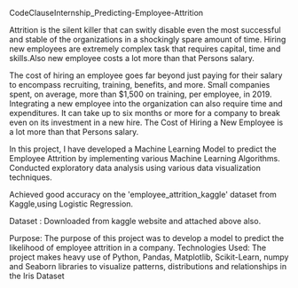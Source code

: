 CodeClauseInternship_Predicting-Employee-Attrition

Attrition is the silent killer that can switly disable even the most successful and stable of the organizations in a shockingly spare amount of time. Hiring new employees are extremely complex task that requires 
capital, time and skills.Also new employee costs a lot more than that Persons salary.

The cost of hiring an employee goes far beyond just paying for their salary to encompass recruiting, training, benefits, and more.
Small companies spent, on average, more than $1,500 on training, per employee, in 2019.
Integrating a new employee into the organization can also require time and expenditures.
It can take up to six months or more for a company to break even on its investment in a new hire.
The Cost of Hiring a New Employee is a lot more than that Persons salary.

In this project, I have developed a Machine Learning Model to predict the Employee Attrition by implementing various Machine Learning Algorithms. Conducted exploratory data analysis using various data visualization 
techniques.

Achieved good accuracy on the 'employee_attrition_kaggle' dataset from Kaggle,using Logistic Regression.

Dataset : Downloaded from kaggle website and attached above also. 

Purpose: The purpose of this project was to develop a model to predict the likelihood of employee attrition in a company.
Technologies Used: The project makes heavy use of Python, Pandas, Matplotlib, Scikit-Learn, numpy and Seaborn libraries to visualize patterns, distributions and relationships in the Iris Dataset
